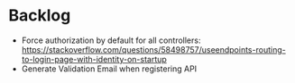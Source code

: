 ﻿# Backlog
- Force authorization by default for all controllers: https://stackoverflow.com/questions/58498757/useendpoints-routing-to-login-page-with-identity-on-startup
- Generate Validation Email when registering API
